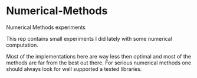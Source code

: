 # Numerical-Methods
Numerical Methods experiments

This rep contains small experiments I did lately with some numerical computation. 

Most of the implementations here are way less then optimal and most of the methods are far from the best out there.
For serious numerical methods one should always look for well supported a tested libraries.
